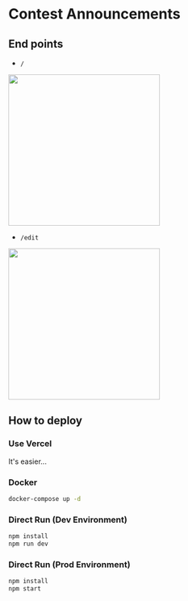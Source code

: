 # Contest Announcements

## End points

- `/`

<img src="https://github.com/hockyy/contest-announcement/assets/19528709/cb65b0e6-1c5b-4776-aa59-4a36ba5305f6" width="300px">

- `/edit`

<img src="https://github.com/hockyy/contest-announcement/assets/19528709/649eb672-4f1d-4bd2-be31-bfa6b7373848" width="300px">

## How to deploy

### Use Vercel

It's easier...

### Docker

```bash
docker-compose up -d
```

### Direct Run (Dev Environment)

```bash
npm install
npm run dev
```

### Direct Run (Prod Environment)

```bash
npm install
npm start
```
